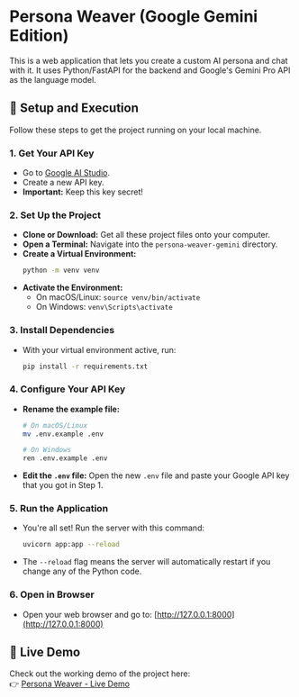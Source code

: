 # Persona Weaver (Google Gemini Edition)

This is a web application that lets you create a custom AI persona and chat with it. It uses Python/FastAPI for the backend and Google's Gemini Pro API as the language model.

## 🚀 Setup and Execution

Follow these steps to get the project running on your local machine.

### 1. Get Your API Key

- Go to [Google AI Studio](https://aistudio.google.com/app/apikey).
- Create a new API key.
- **Important:** Keep this key secret!

### 2. Set Up the Project

- **Clone or Download:** Get all these project files onto your computer.
- **Open a Terminal:** Navigate into the `persona-weaver-gemini` directory.
- **Create a Virtual Environment:**
  ```bash
  python -m venv venv
  ```
- **Activate the Environment:**
  - On macOS/Linux: `source venv/bin/activate`
  - On Windows: `venv\Scripts\activate`

### 3. Install Dependencies

- With your virtual environment active, run:
  ```bash
  pip install -r requirements.txt
  ```

### 4. Configure Your API Key

- **Rename the example file:**
  ```bash
  # On macOS/Linux
  mv .env.example .env

  # On Windows
  ren .env.example .env
  ```
- **Edit the `.env` file:** Open the new `.env` file and paste your Google API key that you got in Step 1.

### 5. Run the Application

- You're all set! Run the server with this command:
  ```bash
  uvicorn app:app --reload
  ```
- The `--reload` flag means the server will automatically restart if you change any of the Python code.

### 6. Open in Browser

- Open your web browser and go to:
  [http://127.0.0.1:8000](http://127.0.0.1:8000)

## 🚀 Live Demo

Check out the working demo of the project here:  
👉 [Persona Weaver - Live Demo](https://persona-weaver-git-main-vageesha-datta-gs-projects.vercel.app)
